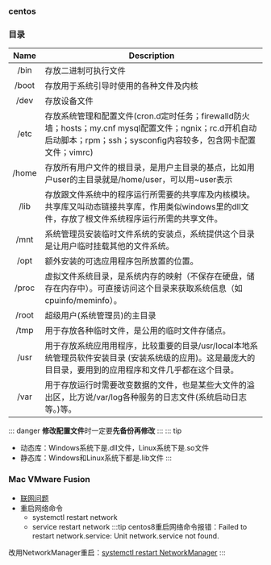 ### centos
### 目录
| Name | Description |
| :--: | ----------- |
| /bin | 存放二进制可执行文件 |
| /boot| 存放用于系统引导时使用的各种文件及内核 |
| /dev | 存放设备文件 |
| /etc | 存放系统管理和配置文件(cron.d定时任务；firewalld防火墙；hosts；my.cnf mysql配置文件；ngnix；rc.d开机自动启动脚本；rpm；ssh；sysconfig内容较多，包含网卡配置文件；vimrc) |
| /home | 存放所有用户⽂件的根目录，是⽤户主目录的基点，⽐如⽤户user的主目录就是/home/user，可以用~user表示 |
| /lib | 存放跟文件系统中的程序运行所需要的共享库及内核模块。共享库又叫动态链接共享库，作用类似windows里的dll文件，存放了根文件系统程序运行所需的共享文件。 |
| /mnt | 系统管理员安装临时文件系统的安装点，系统提供这个⽬录是让⽤户临时挂载其他的⽂件系统。 |
| /opt | 额外安装的可选应⽤程序包所放置的位置。 |
| /proc | 虚拟⽂件系统目录，是系统内存的映射（不保存在硬盘，储存在内存中）。可直接访问这个目录来获取系统信息（如cpuinfo/meminfo）。 |
| /root | 超级⽤户(系统管理员)的主目录 |
| /tmp | 用于存放各种临时⽂件，是公⽤的临时⽂件存储点。 |
| /usr | ⽤于存放系统应⽤用程序，⽐较重要的⽬录/usr/local本地系统管理员软件安装目录 (安装系统级的应用)。这是最庞大的⽬目录，要用到的应用程序和文件⼏乎都在这个目录。 |
| /var | ⽤于存放运行时需要改变数据的⽂件，也是某些⼤文件的溢出区，⽐方说/var/log各种服务的日志⽂件(系统启动⽇志等。)等。 |

::: danger
**修改配置文件**时一定要**先备份再修改**
:::
::: tip
- 动态库：Windows系统下是.dll文件，Linux系统下是.so文件
- 静态库：Windows和Linux系统下都是.lib文件
:::

### Mac VMware Fusion
- [联网问题](https://garryshield.github.io/2016/11/01/mac-vmware-network/)
- 重启网络命令
  - systemctl restart network
  - service restart network
:::tip
centos8重启网络命令报错：Failed to restart network.service: Unit network.service not found.

改用NetworkManager重启：[systemctl restart NetworkManager](https://www.golinuxcloud.com/unit-network-service-not-found-rhel-8-linux/)
:::
